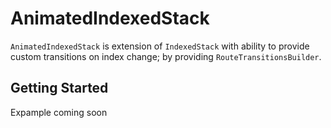 # AnimatedIndexedStack

`AnimatedIndexedStack` is extension of `IndexedStack` with ability to provide custom transitions on index change; by providing `RouteTransitionsBuilder`.

## Getting Started

Expample coming soon
